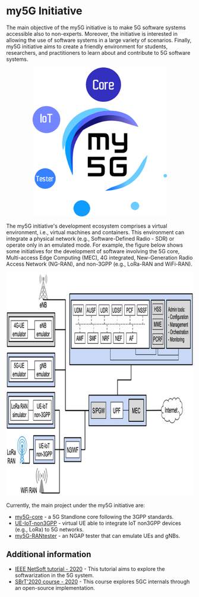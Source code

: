# my5G Initiative

The main objective of the my5G initiative is to make 5G software systems accessible also to non-experts. Moreover, the initiative is interested in allowing the use of software systems in a large variety of scenarios. Finally, my5G initiative aims to create a friendly environment for students, researchers, and practitioners to learn about and contribute to 5G software systems.

<p align="center">
    <img src="my5Ginitiative.png" height="400"/> 
</p>

The my5G initiative's development ecosystem comprises a virtual environment, i.e., virtual machines and containers. This environment can integrate a physical network (e.g., Software-Defined Radio - SDR) or operate only in an emulated mode. For example, the figure below shows some initiatives for the development of software involving the 5G core, Multi-access Edge Computing (MEC), 4G integrated, New-Generation Radio Access Network (NG-RAN), and non-3GPP (e.g., LoRa-RAN and WiFi-RAN).

<p align="center">
    <img src="my5G-systems.png" height="600"/> 
</p>

Currently, the main project under the my5G initiative are:
* [my5G-core](https://github.com/my5G/my5G-core) - a 5G Standlone core following the 3GPP standards.
* [UE-IoT-non3GPP](https://github.com/my5G/UE-IoT-non3GPP) - virtual UE able to integrate IoT non3GPP devices (e.g., LoRa) to 5G networks. 
* [my5G-RANtester](https://github.com/my5G/my5G-RANtester) - an NGAP tester that can emulate UEs and gNBs.

## Additional information

* [IEEE NetSoft tutorial - 2020](https://github.com/LABORA-INF-UFG/NetSoft2020-Tutorial4) - This tutorial aims to explore the softwarization in the 5G system.
* [SBrT'2020 course - 2020](https://github.com/LABORA-INF-UFG/SBrT2020-Minicurso6) - This course explores 5GC internals through an open-source implementation.
